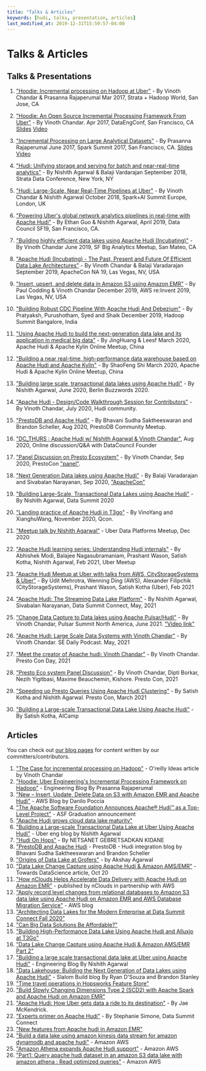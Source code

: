 ```yaml
---
title: "Talks & Articles"
keywords: [hudi, talks, presentation, articles]
last_modified_at: 2019-12-31T15:59:57-04:00
---
```

# Talks & Articles

## Talks & Presentations

1. ["Hoodie: Incremental processing on Hadoop at Uber"](https://conferences.oreilly.com/strata/strata-ca/public/schedule/detail/56511) -  By Vinoth Chandar & Prasanna Rajaperumal
   Mar 2017, Strata + Hadoop World, San Jose, CA

2. ["Hoodie: An Open Source Incremental Processing Framework From Uber"](http://www.dataengconf.com/hoodie-an-open-source-incremental-processing-framework-from-uber) - By Vinoth Chandar.
   Apr 2017, DataEngConf, San Francisco, CA [Slides](https://www.slideshare.net/vinothchandar/hoodie-dataengconf-2017) [Video](https://www.youtube.com/watch?v=7Wudjc-v7CA)

3. ["Incremental Processing on Large Analytical Datasets"](https://spark-summit.org/2017/events/incremental-processing-on-large-analytical-datasets/) - By Prasanna Rajaperumal
   June 2017, Spark Summit 2017, San Francisco, CA. [Slides](https://www.slideshare.net/databricks/incremental-processing-on-large-analytical-datasets-with-prasanna-rajaperumal-and-vinoth-chandar) [Video](https://www.youtube.com/watch?v=3HS0lQX-cgo&feature=youtu.be)

4. ["Hudi: Unifying storage and serving for batch and near-real-time analytics"](https://conferences.oreilly.com/strata/strata-ny/public/schedule/detail/70937) - By Nishith Agarwal & Balaji Vardarajan
   September 2018, Strata Data Conference, New York, NY

5. ["Hudi: Large-Scale, Near Real-Time Pipelines at Uber"](https://databricks.com/session/hudi-near-real-time-spark-pipelines-at-petabyte-scale) - By Vinoth Chandar & Nishith Agarwal
   October 2018, Spark+AI Summit Europe, London, UK

6. ["Powering Uber's global network analytics pipelines in real-time with Apache Hudi"](https://www.youtube.com/watch?v=1w3IpavhSWA) - By Ethan Guo & Nishith Agarwal, April 2019, Data Council SF19, San Francisco, CA.

7. ["Building highly efficient data lakes using Apache Hudi (Incubating)"](https://www.slideshare.net/ChesterChen/sf-big-analytics-20190612-building-highly-efficient-data-lakes-using-apache-hudi) - By Vinoth Chandar 
   June 2019, SF Big Analytics Meetup, San Mateo, CA

8. ["Apache Hudi (Incubating) - The Past, Present and Future Of Efficient Data Lake Architectures"](https://docs.google.com/presentation/d/1FHhsvh70ZP6xXlHdVsAI0g__B_6Mpto5KQFlZ0b8-mM) - By Vinoth Chandar & Balaji Varadarajan
   September 2019, ApacheCon NA 19, Las Vegas, NV, USA
  
9. ["Insert, upsert, and delete data in Amazon S3 using Amazon EMR"](https://www.portal.reinvent.awsevents.com/connect/sessionDetail.ww?SESSION_ID=98662&csrftkn=YS67-AG7B-QIAV-ZZBK-E6TT-MD4Q-1HEP-747P) - By Paul Codding & Vinoth Chandar
   December 2019, AWS re:Invent 2019, Las Vegas, NV, USA  
       
10. ["Building Robust CDC Pipeline With Apache Hudi And Debezium"](https://www.slideshare.net/SyedKather/building-robust-cdc-pipeline-with-apache-hudi-and-debezium) - By Pratyaksh, Purushotham, Syed and Shaik December 2019, Hadoop Summit Bangalore, India

11. ["Using Apache Hudi to build the next-generation data lake and its application in medical big data"](https://drive.google.com/open?id=1dmH2kWJF69PNdifPp37QBgjivOHaSLDn) - By JingHuang & Leesf March 2020, Apache Hudi & Apache Kylin Online Meetup, China

12. ["Building a near real-time, high-performance data warehouse based on Apache Hudi and Apache Kylin"](https://drive.google.com/open?id=1Pk_WdFxfEZxMMfAOn0R8-m3ALkcN6G9e) - By ShaoFeng Shi March 2020, Apache Hudi & Apache Kylin Online Meetup, China

13. ["Building large scale, transactional data lakes using Apache Hudi"](https://berlinbuzzwords.de/session/building-large-scale-transactional-data-lakes-using-apache-hudi) - By Nishith Agarwal, June 2020, Berlin Buzzwords 2020.

14. ["Apache Hudi - Design/Code Walkthrough Session for Contributors"](https://www.youtube.com/watch?v=N2eDfU_rQ_U) - By Vinoth Chandar, July 2020, Hudi community.

15. ["PrestoDB and Apache Hudi"](https://youtu.be/nA3rwOdmm3A) - By Bhavani Sudha Saktheeswaran and Brandon Scheller, Aug 2020, PrestoDB Community Meetup.

16. ["DC_THURS : Apache Hudi w/ Nishith Agarwal & Vinoth Chandar"](https://www.youtube.com/watch?v=hNxrsjhI-9w), Aug 2020, Online discussion/Q&A with DataCouncil Founder

17. ["Panel Discussion on Presto Ecosystem"](https://www.youtube.com/watch?v=lsFSM2Z4kPs) - By Vinoth Chandar, Sep 2020, PrestoCon ["panel"](https://prestocon2020.sched.com/event/dgyw).

18. ["Next Generation Data lakes using Apache Hudi"](https://docs.google.com/presentation/d/1y-ryRwCdTbqQHGr_bn3lxM_B8L1L5nsZOIXlJsDl_wU/edit?usp=sharing) - By Balaji Varadarajan and Sivabalan Narayanan, Sep 2020, ["ApacheCon"](https://www.apachecon.com/)

19. ["Building Large-Scale, Transactional Data Lakes using Apache Hudi"](https://www.dbta.com/DataSummit/Fall2020/Agenda.aspx) - By Nishith Agarwal, Data Summit 2020

20. ["Landing practice of Apache Hudi in T3go"](https://drive.google.com/file/d/1ULVPkjynaw-07wsutLcZm-4rVXf8E8N8/view?usp=sharing) - By VinoYang and XianghuWang, November 2020, Qcon.

21. ["Meetup talk by Nishith Agarwal"](https://www.meetup.com/UberEvents/events/274924537/) - Uber Data Platforms Meetup, Dec 2020

22. ["Apache Hudi learning series: Understanding Hudi internals"](https://www.slideshare.net/NishithAgarwal3/hudi-architecture-fundamentals-and-capabilities) - By Abhishek Modi, Balajee Nagasubramaniam, Prashant Wason, Satish Kotha, Nishith Agarwal, Feb 2021, Uber Meetup

23. ["Apache Hudi Meetup at Uber with talks from AWS, CityStorageSystems & Uber"](https://youtu.be/iXBInMLbjo0) - By Udit Mehrotra, Wenning Ding (AWS), Alexander Filipchik (CityStorageSystems), Prashant Wason, Satish Kotha (Uber), Feb 2021

24. ["Apache Hudi: The Streaming Data Lake Platform"](https://docs.google.com/presentation/d/1lVpbYV7qytAZPdwx4X9DD9ii0qFh7n9WGKJ0XQ4VpIs/edit?usp=sharing) - By Nishith Agarwal, Sivabalan Narayanan, 
Data Summit Connect, May, 2021
    
25. ["Change Data Capture to Data lakes using Apache Pulsar/Hudi"](https://www.slideshare.net/streamnative/change-data-capture-to-data-lakes-using-apache-pulsar-and-apache-hudi-pulsar-summit-na-2021) - By Vinoth Chandar, Pulsar Summit North America, June 2021. ["Video link"](https://www.youtube.com/watch?v=MWpnVIgcAXw) 

26. ["Apache Hudi: Large Scale Data Systems with Vinoth Chandar"](https://softwareengineeringdaily.com/2021/05/13/apache-hudi-large-scale-data-systems-with-vinoth-chandar/) - By Vinoth Chandar. SE Daily Podcast. May, 2021

27. ["Meet the creator of Apache hudi: Vinoth Chandar"](https://www.youtube.com/watch?v=XcaFaJR4IVk) - By Vinoth Chandar. Presto Con Day, 2021

28. ["Presto Eco system Panel Discussion"](https://www.youtube.com/watch?v=lsFSM2Z4kPs) - By Vinoth Chandar, Dipti Borkar, Nezih Yigitbasi, Maxime Beauchemin, Kishore. Presto Con, 2021

29. ["Speeding up Presto Queries Using Apache Hudi Clustering"](https://www.youtube.com/watch?v=1WSg2aiCwDQ) - By Satish Kotha and Nishith Agarwal. Presto Con, March 2021

30. ["Building a Large-scale Transactional Data Lake Using Apache Hudi"](https://www.youtube.com/watch?v=J6EcGiExx7M) - By Satish Kotha, AICamp

## Articles

You can check out [our blog pages](https://hudi.apache.org/blog.html) for content written by our committers/contributors.

1. ["The Case for incremental processing on Hadoop"](https://www.oreilly.com/ideas/ubers-case-for-incremental-processing-on-hadoop) - O'reilly Ideas article by Vinoth Chandar
2. ["Hoodie: Uber Engineering's Incremental Processing Framework on Hadoop"](https://eng.uber.com/hoodie/) - Engineering Blog By Prasanna Rajaperumal
3. ["New – Insert, Update, Delete Data on S3 with Amazon EMR and Apache Hudi"](https://aws.amazon.com/blogs/aws/new-insert-update-delete-data-on-s3-with-amazon-emr-and-apache-hudi/) - AWS Blog by Danilo Poccia
4. ["The Apache Software Foundation Announces Apache® Hudi™ as a Top-Level Project"](https://blogs.apache.org/foundation/entry/the-apache-software-foundation-announces64) - ASF Graduation announcement
5. ["Apache Hudi grows cloud data lake maturity"](https://searchdatamanagement.techtarget.com/news/252484740/Apache-Hudi-grows-cloud-data-lake-maturity)
6. ["Building a Large-scale Transactional Data Lake at Uber Using Apache Hudi"](https://eng.uber.com/apache-hudi-graduation/) - Uber eng blog by Nishith Agarwal
7. ["Hudi On Hops"](https://www.diva-portal.org/smash/get/diva2:1413103/FULLTEXT01.pdf) - By NETSANET GEBRETSADKAN KIDANE
8. ["PrestoDB and Apache Hudi](https://prestodb.io/blog/2020/08/04/prestodb-and-hudi) - PrestoDB - Hudi integration blog by Bhavani Sudha Saktheeswaran and Brandon Scheller 
9. ["Origins of Data Lake at Grofers"](https://lambda.grofers.com/origins-of-data-lake-at-grofers-6c011f94b86c) - by Akshay Agarwal
10. ["Data Lake Change Capture using Apache Hudi & Amazon AMS/EMR"](https://towardsdatascience.com/data-lake-change-data-capture-cdc-using-apache-hudi-on-amazon-emr-part-2-process-65e4662d7b4b) - Towards DataScience article, Oct 20
11. ["How nClouds Helps Accelerate Data Delivery with Apache Hudi on Amazon EMR"](https://aws.amazon.com/blogs/apn/how-nclouds-helps-accelerate-data-delivery-with-apache-hudi-on-amazon-emr/) - published by nClouds in partnership with AWS 
12. ["Apply record level changes from relational databases to Amazon S3 data lake using Apache Hudi on Amazon EMR and AWS Database Migration Service"](https://aws.amazon.com/blogs/big-data/apply-record-level-changes-from-relational-databases-to-amazon-s3-data-lake-using-apache-hudi-on-amazon-emr-and-aws-database-migration-service/) - AWS blog 
13. ["Architecting Data Lakes for the Modern Enterprise at Data Summit Connect Fall 2020"](https://www.dbta.com/Editorial/News-Flashes/Architecting-Data-Lakes-for-the-Modern-Enterprise-at-Data-Summit-Connect-Fall-2020-143512.aspx)
14. ["Can Big Data Solutions Be Affordable?"](https://www.analyticsinsight.net/can-big-data-solutions-be-affordable/)
15. ["Building High-Performance Data Lake Using Apache Hudi and Alluxio at T3Go"](https://www.alluxio.io/blog/building-high-performance-data-lake-using-apache-hudi-and-alluxio-at-t3go/)
16. ["Data Lake Change Capture using Apache Hudi & Amazon AMS/EMR Part 2"](https://towardsdatascience.com/data-lake-change-data-capture-cdc-using-apache-hudi-on-amazon-emr-part-2-process-65e4662d7b4b)
17. ["Building a large scale transactional data lake at Uber using Apache Hudi"](https://eng.uber.com/apache-hudi-graduation/) - Engineering Blog By Nishith Agarwal
18. ["Data Lakehouse: Building the Next Generation of Data Lakes using Apache Hudi"](https://medium.com/slalom-build/data-lakehouse-building-the-next-generation-of-data-lakes-using-apache-hudi-41550f62f5f) - Slalom Build blog By Ryan D'Souza and Brandon Stanley
19. ["Time travel operations in Hopsworks Feature Store"](https://examples.hopsworks.ai/featurestore/hsfs/time_travel/time_travel_scala/)
20. ["Build Slowly Changing Dimensions Type 2 (SCD2) with Apache Spark and Apache Hudi on Amazon EMR"](https://aws.amazon.com/blogs/big-data/build-slowly-changing-dimensions-type-2-scd2-with-apache-spark-and-apache-hudi-on-amazon-emr/)
21. ["Apache Hudi: How Uber gets data a ride to its destination"](https://www.rtinsights.com/apache-hudi-how-uber-gets-data-a-ride-to-its-destination/) - By Jae McKendrick.
22. ["Experts primer on Apache Hudi"](https://www.dbta.com/Editorial/News-Flashes/Experts-Present-a-Primer-on-Apache-Hudi-at-Data-Summit-Connect-2021-146834.aspx) - By Stephanie Simone, Data Summit Connect
23. ["New features from Apache hudi in Amazon EMR"](https://aws.amazon.com/blogs/big-data/new-features-from-apache-hudi-available-in-amazon-emr/)
24. ["Build a data lake using amazon kinesis data stream for amazon dynamodb and apache hudi"](https://aws.amazon.com/blogs/big-data/build-a-data-lake-using-amazon-kinesis-data-streams-for-amazon-dynamodb-and-apache-hudi/) - Amazon AWS
25. ["Amazon Athena expands Apache Hudi support"](https://aws.amazon.com/about-aws/whats-new/2021/07/amazon-athena-expands-apache-hudi-support/) - Amazon AWS
26. ["Part1: Query apache hudi dataset in an amazon S3 data lake with amazon athena : Read optimized queries"](https://aws.amazon.com/blogs/big-data/part-1-query-an-apache-hudi-dataset-in-an-amazon-s3-data-lake-with-amazon-athena-part-1-read-optimized-queries/) - Amazon AWS
